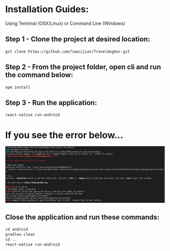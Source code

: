 # Installation Guides:

Using Terminal (OSX/Linux) or Command Line (Windows)

## Step 1 - Clone the project at desired location:
```
git clone https://github.com/lowzijian/TravelAngkor.git
```

## Step 2 - From the project folder, open cli and run the command below:
```
npm install
```

## Step 3 - Run the application:
```
react-native run-android
```

# If you see the error below...
![Error1 Image](/web/images/error1.PNG)

## Close the application and run these commands:
```
cd android
gradlew clean
cd ..
react-native run-android
```
